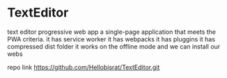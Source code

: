 # TextEditor
<bisrat mengesha>

text editor progressive web app
a single-page application that meets the PWA criteria.
it has service worker
it has webpacks
it has pluggins
it has compressed dist folder
it works on the offline mode
and we can install our webs



repo link https://github.com/Hellobisrat/TextEditor.git